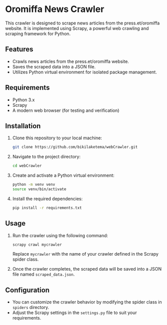 # Oromiffa News Crawler

This crawler is designed to scrape news articles from the press.et/oromiffa website. It is implemented using Scrapy, a powerful web crawling and scraping framework for Python.

## Features

- Crawls news articles from the press.et/oromiffa website.
- Saves the scraped data into a JSON file.
- Utilizes Python virtual environment for isolated package management.

## Requirements

- Python 3.x
- Scrapy
- A modern web browser (for testing and verification)

## Installation

1. Clone this repository to your local machine:

    ```bash
    git clone https://github.com/bikilaketema/webCrawler.git
    ```

2. Navigate to the project directory:

    ```bash
    cd webCrawler
    ```

3. Create and activate a Python virtual environment:

    ```bash
    python -m venv venv
    source venv/bin/activate
    ```

4. Install the required dependencies:

    ```bash
    pip install -r requirements.txt
    ```

## Usage

1. Run the crawler using the following command:

    ```bash
    scrapy crawl mycrawler
    ```

    Replace `mycrawler` with the name of your crawler defined in the Scrapy spider class.

2. Once the crawler completes, the scraped data will be saved into a JSON file named `scraped_data.json`.

## Configuration

- You can customize the crawler behavior by modifying the spider class in `spiders` directory.
- Adjust the Scrapy settings in the `settings.py` file to suit your requirements.
